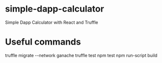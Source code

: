 # simple-dapp-calculator
Simple Dapp Calculator with React and Truffle

# Useful commands
truffle migrate --network ganache
truffle test
npm test
npm run-script build

